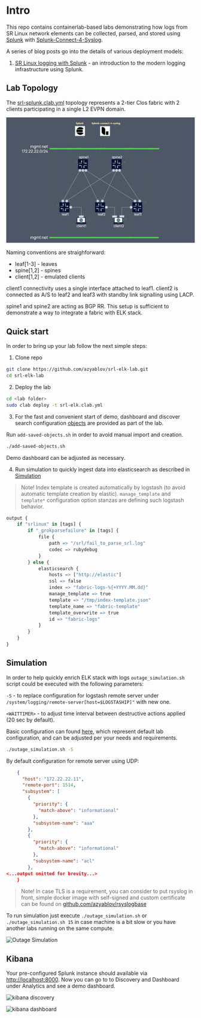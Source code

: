 # Intro

This repo contains containerlab-based labs demonstrating how logs from SR Linux network elements can be collected, parsed, and stored using [Splunk](https://www.splunk.com/) with [Splunk-Connect-4-Syslog](https://splunkbase.splunk.com/app/4740).

A series of blog posts go into the details of various deployment models:

1. [SR Linux logging with Splunk][srk-with-splunk-post] - an introduction to the modern logging infrastructure using Splunk.

## Lab Topology

The [srl-splunk.clab.yml](srl-splunk.clab.yml) topology represents a 2-tier Clos fabric with 2 clients participating in a single L2 EVPN domain.

![Splunk lab topology][topology]

Naming conventions are straighforward:

* leaf[1-3] - leaves
* spine[1,2] - spines
* client[1,2] - emulated clients

client1 connectivity uses a single interface attached to leaf1.
client2 is connected as A/S to leaf2 and leaf3 with standby link signalling using LACP.

spine1 and spine2 are acting as BGP RR. This setup is sufficient to demonstrate a way to integrate a fabric with ELK stack.

## Quick start

In order to bring up your lab follow the next simple steps:

1. Clone repo

```sh
git clone https://github.com/azyablov/srl-elk-lab.git
cd srl-elk-lab
```

2. Deploy the lab

```sh
cd <lab folder>
sudo clab deploy -t srl-elk.clab.yml
```

3. For the fast and convenient start of demo, dashboard and discover search configuration [objects](./elk/kibana/kibana-dashboard.ndjson) are provided as part of the lab.

Run `add-saved-objects.sh` in order to avoid manual import and creation.

```sh
./add-saved-objects.sh
```

Demo dashboard can be adjusted as necessary.

4. Run simulation to quickly ingest data into elasticsearch as described in [Simulation](#simulation)

> Note! Index template is created automatically by logstash (to avoid automatic template creation by elastic).
> `manage_template` and `template*` configuration option stanzas are defining such logstash behavior.

```r
output {
    if "srlinux" in [tags] {
        if "_grokparsefailure" in [tags] {
            file {
                path => "/srl/fail_to_parse_srl.log"
                codec => rubydebug
            }
        } else {
            elasticsearch {
                hosts => ["http://elastic"]
                ssl => false
                index => "fabric-logs-%{+YYYY.MM.dd}"
                manage_template => true
                template => "/tmp/index-template.json"
                template_name => "fabric-template"
                template_overwrite => true
                id => "fabric-logs"
            }
        }
    }
}
```

## Simulation

In order to help quickly enrich ELK stack with logs ```outage_simulation.sh``` script could be executed with the following parameters:

```-S``` - to replace configuration for logstash remote server under ```/system/logging/remote-server[host=$LOGSTASHIP]"``` with new one.

```<WAITTIMER>``` - to adjust time interval between destructive actions applied (20 sec by default).

Basic configuration can found [here](./sys_log_logstash.json.tmpl), which represent default lab configuration, and can be adjusted per your needs and requirements.

```sh
./outage_simulation.sh -S
```

By default configuration for remote server using UDP:

```json
    {
      "host": "172.22.22.11",
      "remote-port": 1514,
      "subsystem": [
        {
          "priority": {
            "match-above": "informational"
          },
          "subsystem-name": "aaa"
        },
        {
          "priority": {
            "match-above": "informational"
          },
          "subsystem-name": "acl"
        },
<...output omitted for brevity...>
    }
```

> Note! In case TLS is a requirement, you can consider to put rsyslog in front, simple docker image with self-signed and custom certificate can be found on [github.com/azyablov/rsyslogbase](https://github.com/azyablov/rsyslogbase)

To run simulation just execute ```./outage_simulation.sh``` or ```./outage_simulation.sh 15``` in case machine is a bit slow or you have another labs running on the same compute.

![Outage Simulation][outage_simulation]

## Kibana

Your pre-configured Splunk instance should available via [http://localhost:8000](http://localhost:8000).
Now you can go to to Discovery and Dashboard under Analytics and see a demo dashboard.

![kibana discovery][kibaba_dashboard]

![kibana dashboard][kibaba_dashboard_2]

[kibaba_dashboard]: ./pic/kibana_dashboard.png "Kibana dashboard #1"
[kibaba_dashboard_2]: ./pic/kibana_dashboard_2.png "Kibana dashboard #2"
[outage_simulation]: ./pic/outage_simulation.gif "Simulation"
[srk-with-splunk-post]: https://learn.srlinux.dev/blog/2023/sr-linux-logging-with-splunk/
[topology]: ./splunk_topology.png
